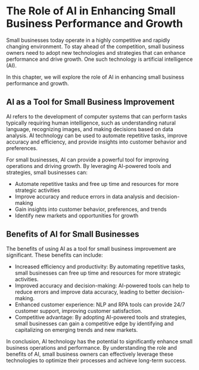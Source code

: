 The Role of AI in Enhancing Small Business Performance and Growth
==========================================================================================

Small businesses today operate in a highly competitive and rapidly changing environment. To stay ahead of the competition, small business owners need to adopt new technologies and strategies that can enhance performance and drive growth. One such technology is artificial intelligence (AI).

In this chapter, we will explore the role of AI in enhancing small business performance and growth.

AI as a Tool for Small Business Improvement
-------------------------------------------

AI refers to the development of computer systems that can perform tasks typically requiring human intelligence, such as understanding natural language, recognizing images, and making decisions based on data analysis. AI technology can be used to automate repetitive tasks, improve accuracy and efficiency, and provide insights into customer behavior and preferences.

For small businesses, AI can provide a powerful tool for improving operations and driving growth. By leveraging AI-powered tools and strategies, small businesses can:

* Automate repetitive tasks and free up time and resources for more strategic activities
* Improve accuracy and reduce errors in data analysis and decision-making
* Gain insights into customer behavior, preferences, and trends
* Identify new markets and opportunities for growth

Benefits of AI for Small Businesses
-----------------------------------

The benefits of using AI as a tool for small business improvement are significant. These benefits can include:

* Increased efficiency and productivity: By automating repetitive tasks, small businesses can free up time and resources for more strategic activities.
* Improved accuracy and decision-making: AI-powered tools can help to reduce errors and improve data accuracy, leading to better decision-making.
* Enhanced customer experience: NLP and RPA tools can provide 24/7 customer support, improving customer satisfaction.
* Competitive advantage: By adopting AI-powered tools and strategies, small businesses can gain a competitive edge by identifying and capitalizing on emerging trends and new markets.

In conclusion, AI technology has the potential to significantly enhance small business operations and performance. By understanding the role and benefits of AI, small business owners can effectively leverage these technologies to optimize their processes and achieve long-term success.
